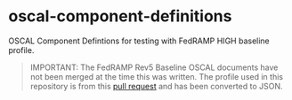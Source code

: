 # oscal-component-definitions

OSCAL Component Defintions for testing with FedRAMP HIGH baseline profile.

> IMPORTANT: The FedRAMP Rev5 Baseline OSCAL documents have not been merged at the time this was written. The profile used in this repository is from this [pull request](https://github.com/GSA/fedramp-automation/pull/389) and has been converted to JSON.